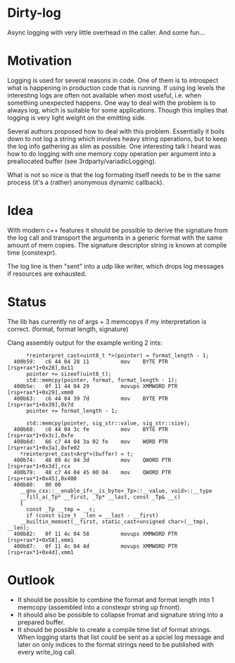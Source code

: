 # Dirty-log
Async logging with very little overhead in the caller. And some fun...

# Motivation
Logging is used for several reasons in code. One of them is to introspect what is happening in production code that is running. If using log levels the interesting logs are often not available when most useful, i.e. when something unexpected happens. One way to deal with the problem is to always log, which is suitable for some applications. Though this implies that logging is very light weight on the emitting side. 

Several authors proposed how to deal with this problem. Essentially it boils down to not log a string which involves heavy string operations, but to keep the log info gathering as slim as possible. One interesting talk I heard was how to do logging with one memory copy operation per argument into a preallocated buffer (see 3rdparty/variadicLogging).

What is not so nice is that the log formating itself needs to be in the same process (it's a (rather) anonymous dynamic callback).

# Idea

With modern c++ features it should be possible to derive the signature from the log call and transport the arguments in a generic format with the same amount of mem copies. The signature descriptor string is known at compile time (constexpr).

The log line is then "sent" into a udp like writer, which drops log messages if resources are exhausted.

# Status

The lib has currently no of args + 3 memcopys if my interpretation is correct. (format, format length, signature)

Clang assembly output for the example writing 2 ints:

```assembly
      *reinterpret_cast<uint8_t *>(pointer) = format_length - 1;
  400b59:	c6 44 04 28 11       	mov    BYTE PTR [rsp+rax*1+0x28],0x11
      pointer += sizeof(uint8_t);
      std::memcpy(pointer, format, format_length - 1);
  400b5e:	0f 11 44 04 29       	movups XMMWORD PTR [rsp+rax*1+0x29],xmm0
  400b63:	c6 44 04 39 7d       	mov    BYTE PTR [rsp+rax*1+0x39],0x7d
      pointer += format_length - 1;
      
      std::memcpy(pointer, sig_str::value, sig_str::size);
  400b68:	c6 44 04 3c fe       	mov    BYTE PTR [rsp+rax*1+0x3c],0xfe
  400b6d:	66 c7 44 04 3a 02 fe 	mov    WORD PTR [rsp+rax*1+0x3a],0xfe02
    *reinterpret_cast<Arg*>(buffer) = t;
  400b74:	48 89 4c 04 3d       	mov    QWORD PTR [rsp+rax*1+0x3d],rcx
  400b79:	48 c7 44 04 45 00 04 	mov    QWORD PTR [rsp+rax*1+0x45],0x400
  400b80:	00 00 
    __gnu_cxx::__enable_if<__is_byte<_Tp>::__value, void>::__type
    __fill_a(_Tp* __first, _Tp* __last, const _Tp& __c)
    {
      const _Tp __tmp = __c;
      if (const size_t __len = __last - __first)
	__builtin_memset(__first, static_cast<unsigned char>(__tmp), __len);
  400b82:	0f 11 4c 04 58       	movups XMMWORD PTR [rsp+rax*1+0x58],xmm1
  400b87:	0f 11 4c 04 4d       	movups XMMWORD PTR [rsp+rax*1+0x4d],xmm1
```

# Outlook

- It should be possible to combine the format and format length into 1 memcopy (assembled into a constexpr string up frnont).
- It should also be possible to collapse fromat and signature string into a prepared buffer.
- It should be possible to create a compile time list of format strings. When logging starts that list could be sent as a spciel log message and later on only indices to the format strings need to be published with every write_log call.




